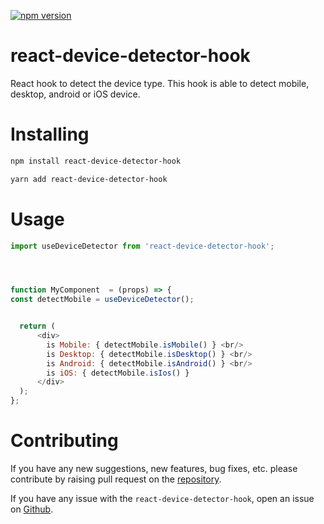 [![npm version](https://badge.fury.io/js/react-device-detector-hook.svg)](https://badge.fury.io/js/react-device-detector-hook)


# react-device-detector-hook



React hook to detect the device type. This hook is able to detect mobile, desktop, android or iOS device.

# Installing

```bash
npm install react-device-detector-hook


```

```bash
yarn add react-device-detector-hook


```

# Usage

```javascript
import useDeviceDetector from 'react-device-detector-hook';




function MyComponent  = (props) => {
const detectMobile = useDeviceDetector();


  return (
      <div>
        is Mobile: { detectMobile.isMobile() } <br/>
        is Desktop: { detectMobile.isDesktop() } <br/>
        is Android: { detectMobile.isAndroid() } <br/>
        is iOS: { detectMobile.isIos() }
      </div>
  );
};
```

# Contributing

If you have any new suggestions, new features, bug fixes, etc. please contribute by raising pull request on the [repository](https://github.com/vg18gupta/react-device-detector).


If you have any issue with the `react-device-detector-hook`, open an issue on [Github](https://github.com/vg18gupta/react-device-detector).


